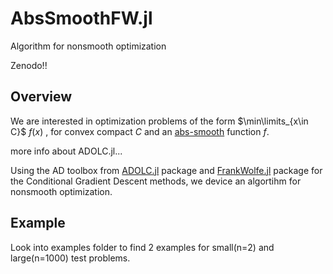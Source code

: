 # AbsSmoothFW.jl
Algorithm for nonsmooth optimization

Zenodo!!
## Overview
We are interested in optimization problems of the form $\min\limits_{x\in C}$  $f(x)$ , for convex compact $C$ and an [abs-smooth](https://optimization-online.org/wp-content/uploads/2012/09/3597.pdf) function $f$.

more info about ADOLC.jl...

Using the AD toolbox from [ADOLC.jl](https://github.com/TimSiebert1/ADOLC.jl) package and [FrankWolfe.jl](https://github.com/ZIB-IOL/FrankWolfe.jl) package for the Conditional Gradient Descent methods, we device an algortihm for nonsmooth optimization.

## Example
Look into examples folder to find 2 examples for small(n=2) and large(n=1000) test problems.

 
